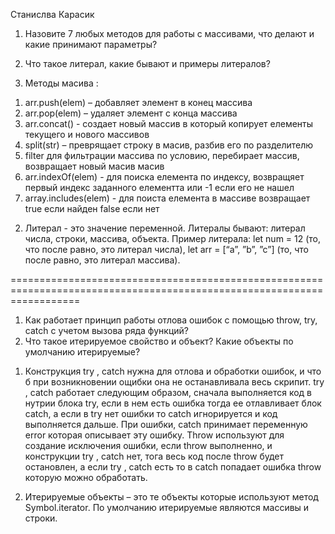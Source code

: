 Станислва Карасик
 1. Назовите 7 любых методов для работы с массивами, что делают и какие принимают параметры?
 2. Что такое литерал, какие бывают и примеры литералов?


1.	Методы масива :
1)	arr.push(elem) – добавляет элемент в конец массива
2)	arr.pop(elem) – удаляет элемент с конца массива
3)	arr.concat() - создает новый массив в который копирует елементы текущего и нового массивов
4)	split(str) – преврящает строку в масив, разбив его по разделителю
5)	filter для фильтрации массива по условию, перебирает массив, возвращает новый масив масив
6)	arr.indexOf(elem) - для поиска елемента по индексу, возвращяет первый индекс заданного елементта или -1 если его не нашел
7)	array.includes(elem) - для поиста елемента в массиве возвращает true если найден false если нет


2. Литерал - это значение переменной.  Литералы бывают:  литерал числа, строки, массива, объекта.
Пример литерала:  let num =  12 (то, что после равно, это литерал числа), 
let arr =  [“a”, ”b”, ”c”] (то, что после равно, это литерал массива).

========================================================================================================================
 1. Как работает принцип работы отлова ошибок с помощью throw, try, catch с учетом вызова ряда функций?
 2. Что такое итерируемое свойство и объект? Какие объекты по умолчанию итерируемые?

1) Конструкция  try , catch  нужна для отлова и обработки ошибок, и что б при возникновении ощибки она не останавливала весь скрипит.
try , catch  работает следующим образом, сначала выполняется код в нутрии блока try, если в нем  есть ошибка тогда ее отлавливает блок catch, а если в try нет ошибки то catch игнорируется и код выполняется дальше. При ошибки, catch принимает переменную error которая описывает эту ошибку. 
Throw используют для создание исключения ошибки, если throw выполненно, и конструкции try , catch   нет, тога весь код после throw будет остановлен, а если  try , catch есть то в catch     попадает  ошибка throw которую можно обработать. 

2) Итерируемые объекты – это те объекты которые используют метод  Symbol.iterator.
 По умолчанию итерируемые являются массивы и строки.

